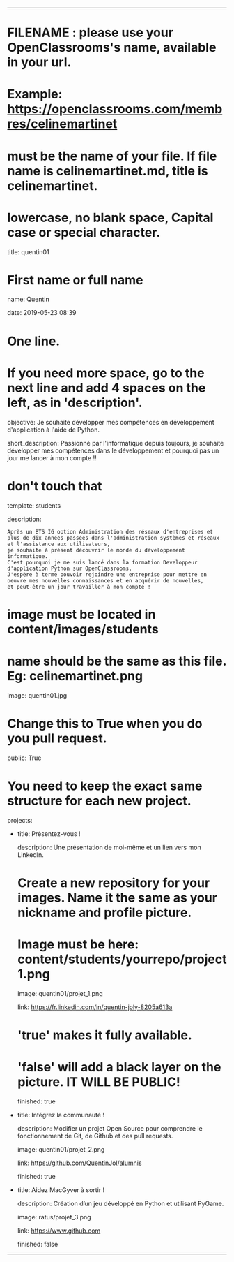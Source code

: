 ---


# FILENAME : please use your OpenClassrooms's name, available in your url.

# Example: https://openclassrooms.com/membres/celinemartinet

# must be the name of your file. If file name is celinemartinet.md, title is celinemartinet.

# lowercase, no blank space, Capital case or special character.

title: quentin01


# First name or full name

name: Quentin

date: 2019-05-23 08:39


# One line.

# If you need more space, go to the next line and add 4 spaces on the left, as in 'description'.

objective: Je souhaite développer mes compétences en développement d'application à l'aide de Python.

short_description: Passionné par l'informatique depuis toujours,  je souhaite développer mes compétences dans le développement et pourquoi pas un jour me lancer à mon compte !!


# don't touch that

template: students

description:

    Après un BTS IG option Administration des réseaux d'entreprises et  plus de dix années passées dans l'administration systèmes et réseaux et l'assistance aux utilisateurs,
    je souhaite à présent découvrir le monde du développement informatique. 
    C'est pourquoi je me suis lancé dans la formation Developpeur d'application Python sur OpenClassrooms.
    J'espère à terme pouvoir rejoindre une entreprise pour mettre en oeuvre mes nouvelles connaissances et en acquérir de nouvelles,
    et peut-être un jour travailler à mon compte !


# image must be located in content/images/students

# name should be the same as this file. Eg: celinemartinet.png

image: quentin01.jpg


# Change this to True when you do you pull request.

public: True


# You need to keep the exact same structure for each new project.

projects:

  - title: Présentez-vous !

    description: Une présentation de moi-même et un lien vers mon LinkedIn.

    # Create a new repository for your images. Name it the same as your nickname and profile picture.

    # Image must be here: content/students/yourrepo/project1.png

    image: quentin01/projet_1.png

    link: https://fr.linkedin.com/in/quentin-joly-8205a613a

    # 'true' makes it fully available.

    # 'false' will add a black layer on the picture. IT WILL BE PUBLIC!

    finished: true

  - title: Intégrez la communauté !

    description: Modifier un projet Open Source pour comprendre le fonctionnement de Git, de Github et des pull requests. 

    image: quentin01/projet_2.png

    link: https://github.com/QuentinJol/alumnis

    finished: true

  - title: Aidez MacGyver à sortir !

    description: Création d’un jeu développé en Python et utilisant PyGame.

    image: ratus/projet_3.png

    link: https://www.github.com

    finished: false

---